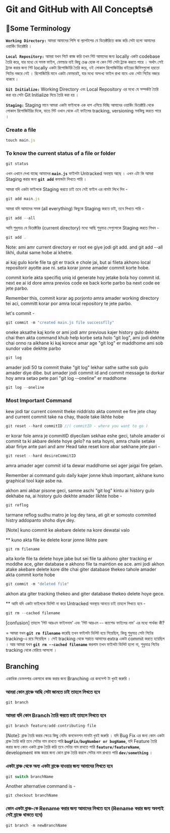 # Git and GitHub with All Concepts🔥

## 🧠Some Terminology

**`Working Directory:`** আমরা আমাদের পিসি বা ল্যাপটপের যে ডিরেক্টরিতে কাজ করি সেটা হলো আমাদের ওয়ার্কিং ডিরেক্টরি ।

**`Local Repository:`** আমরা যখন গিটে কাজ করি তখন গিট আমাদের জন্য locally একটা codebase তৈরি করে, যার মধ্যে যে সমস্ত ফাইল, ফোল্ডার যাই কিছু চেঞ্জ হোক না কেন গিট সেটা ট্র্যাক করতে পারে । অর্থাৎ সেই ট্র্যাক করার জন্য গিট locally একটা রিপোজিটরি তৈরি করে, ওই লোকাল রিপোজিটরির বাইরের জিনিসগুলো হয়তো গিটের নজরে নেই । রিপোজিটরি মানে একটা ফোল্ডারই, যার মধ্যে অসংখ্য ফাইল রাখা যাবে এবং সেটা গিটের নজরে থাকবে ।

**`Git Initialize:`** Working Directory এবং Local Repository এর মধ্যে যে সম্পর্কটা তৈরি করা হয় সেটা Git Initialize দিয়ে তৈরি করা হয় ।

**`Staging:`** Staging মানে আমরা একটা ফাইলকে এক ধাপ এগিয়ে দিচ্ছি আমাদের ওয়ার্কিং ডিরেক্টরি থেকে লোকাল রিপোজিটরির দিকে, যাতে গিট ওখান থেকে এই ফাইলের tracking, versioning সবকিছু করতে পারে ।

### Create a file

```javascript
touch main.js
```

### To know the current status of a file or folder

```javascript
git status
```

এখন এখানে দেখা যাচ্ছে আমাদের **`main.js`** ফাইলটা Untracked অবস্থায় আছে । এখন এটা কি আমরা Staging করার জন্য **`git add`** কমান্ডটা লিখতে পারি ।

আমরা যদি একটা ফাইলকে Staging করতে চাই তবে সেই ফাইল এর নামটা লিখে দিব -

```javascript
git add main.js
```

আমরা যদি আমাদের সমস্ত (all everything) কিছুকে Staging করতে চাই, তবে লিখতে পারি -

```javascript
git add --all
```

আমি শুধুমাত্র যে ডিরেক্টরির (current directory) মধ্যে আছি শুধুমাত্র সেগুলোকে Staging করতে লিখব -

```javascript
git add .
```

Note: ami amr current directory er root ee giye jodi git add. and git add --all likhi, duitai same hobe ai khetre.

ai kaj gulo korle file ta git er track e chole jai, but ai fileta akhono local repositorir ayotte ase ni. seta korar jonne amader commit korte hobe.

commit korle akta specifiq uniq id generate hoy jetake bola hoy commit id. next ee ai id dore amra previos code ee back korte parbo ba next code ee jete parbo.

Remember this, commit korar ag porjonto amra amader working directory tei aci, committ korar por amra local repository te jete parbo.

let's commit -

```javascript
git commit -m "created main.js file successflly"
```

oneke aksathe kaj korle or ami jodi amr previous kajer history gulo dekhte chai then akta command khub help korbe seta holo "git log", ami jodi dekhte chai onno ra aikhane ki kaj korece amar age "git log" er maddhome ami sob sundor vabe dekhte parbo

```javascript
git log
```

amader jodi 50 ta commit thake "git log" lekhar sathe sathe sob gulo amader diye dibe. but amader jodi commit id and commit message ta dorkar hoy amra setao pete pari "git log --oneline" er maddhome

```javascript
git log --oneline
```

### Most Important Command

kew jodi tar current commit theke niddristo akta commit ee fire jete chay and current commit take na chay, thaole take likhte hobe

```javascript
git reset --hard commitID //( commitID - where you want to go )
```

er korar fole amra je commitID diyecilam sekhae eshe geci, tahole amader oi commit ta ki akbare delete hoye gelo? na seta hoyni, amra chaile setake abar firiye ante pari and amr Head take reset kore abar sekhane jete pari -

```javascript
git reset --hard desireCommitID
```

amra amader ager commit id ta dewar maddhome sei ager jaigai fire gelam.

Remember ai command gulo daily kajer jonne khub important, aikhane kuno graphical tool kaje asbe na.

akhon ami akbar pisone geci, samne aschi "git log" kintu ai history gulo dekhabe na, ai history gulo dekhte amader likhte hobe -

```javascript
git reflog
```

tarmane reflog sudhu matro je log dey tana, ati git er somosto commited histry addopanto shoho diye dey.

[Note] kuno commit ke akebare delete na kore dewatai valo

\*\* kuno akta file ke delete korar jonne likhte pare

```javascript
git rm filename
```

aita korle file ta delete hoye jabe but sei file ta akhono giter tracking er moddhe ace, giter database e akhono file ta maintion ee ace. ami jodi akhon atake akebare delete kore dite chai giter database thekeo tahole amader akta commit korte hobe

```javascript
git commit -m "deleted file"
```

akhon ata giter tracking thekeo and giter database thekeo delete hoye gece.

\*\* আমি যদি একটা ফাইলকে ডিলিট না করে Untracked অবস্থায় আনতে চাই তাহলে লিখতে হবে -

```javascript
git rm --cached filename
```

[confusion] তাহলে 'গিট আরএম ফাইলনাম' এবং 'গিট আরএম -- ক্যাশেড ফাইলের নাম' এর মধ্যে পার্থক্য কী?

= আমরা যখন **`git rm filename`** করেছি তখন ফাইলটা ডিলিট হয়ে গিয়েছিল, কিন্তু শুধুমাত্র সেটা গিটের tracking-এ রয়ে গিয়েছিল । সেই tracking থেকে সরাতে আমাদের extra একটা commit করতে হয়েছিল । আর আমরা যখন **`git rm --cached filename`** করলাম তখন ফাইলটা ডিলিট হলো না, শুধুমাত্র গিটের tracking থেকে বেরিয়ে আসলো ।

## Branching

একাধিক ডেভলপার একসাথে কাজ করার জন্য Branching এর কনসেপ্ট টা খুবই জরুরি ।

### আমরা কোন ব্রাঞ্চে আছি সেটা জানতে চাই তাহলে লিখতে হবে

```javascript
git branch
```

### আমরা যদি কোন Branch তৈরি করতে চাই তাহলে লিখতে হবে

```javascript
git branch feature/add-contributing-file
```

[Note]: ব্রাঞ্চ তৈরি করার ক্ষেত্রে কিছু নেমিং কনভেনশন মানাটা খুবই জরুরি । যদি Bug Fix এর জন্য কোন একটা ব্রাঞ্চ তৈরি করি তবে সেটার নাম রাখতে পারি **`bugFix/bugNumber or bugName`**, যদি Feature তৈরি করার জন্য কোন একটা ব্রাঞ্চ তৈরি করি তবে সেটার নাম রাখতে পারি **`feature/featureName`**, development কাজ করার জন্য কোন ব্রাঞ্চ তৈরি করলে সেটার নাম রাখতে পারি **`dev/something`** ।

### একটা ব্রাঞ্চ থেকে অন্য একটা ব্রাঞ্চে যাওয়ার জন্য আমাদের লিখতে হবে

```javascript
git switch branchName
```

Another alternative command is -

```javascript
git checkout branchName
```

### কোন একটা ব্রাঞ্চ-কে Rename করার জন্য আমাদের লিখতে হবে (Rename করার জন্য অবশ্যই সেই ব্রাঞ্চে থাকতে হবে)

```javascript
git branch -m newBranchName
```
